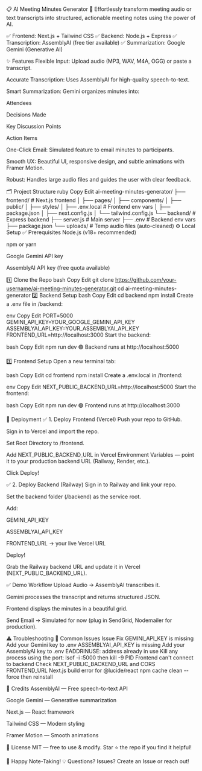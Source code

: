 📋 AI Meeting Minutes Generator 🚀
Effortlessly transform meeting audio or text transcripts into structured, actionable meeting notes using the power of AI.

✅ Frontend: Next.js + Tailwind CSS
✅ Backend: Node.js + Express
✅ Transcription: AssemblyAI (free tier available)
✅ Summarization: Google Gemini (Generative AI)

✨ Features
Flexible Input: Upload audio (MP3, WAV, M4A, OGG) or paste a transcript.

Accurate Transcription: Uses AssemblyAI for high-quality speech-to-text.

Smart Summarization: Gemini organizes minutes into:

Attendees

Decisions Made

Key Discussion Points

Action Items

One-Click Email: Simulated feature to email minutes to participants.

Smooth UX: Beautiful UI, responsive design, and subtle animations with Framer Motion.

Robust: Handles large audio files and guides the user with clear feedback.

🗂️ Project Structure
ruby
Copy
Edit
ai-meeting-minutes-generator/
├── frontend/          # Next.js frontend
│   ├── pages/
│   ├── components/
│   ├── public/
│   ├── styles/
│   ├── .env.local     # Frontend env vars
│   ├── package.json
│   ├── next.config.js
│   └── tailwind.config.js
└── backend/           # Express backend
    ├── server.js      # Main server
    ├── .env           # Backend env vars
    ├── package.json
    └── uploads/       # Temp audio files (auto-cleaned)
⚙️ Local Setup
✅ Prerequisites
Node.js (v18+ recommended)

npm or yarn

Google Gemini API key

AssemblyAI API key (free quota available)

1️⃣ Clone the Repo
bash
Copy
Edit
git clone https://github.com/your-username/ai-meeting-minutes-generator.git
cd ai-meeting-minutes-generator
2️⃣ Backend Setup
bash
Copy
Edit
cd backend
npm install
Create a .env file in /backend:

env
Copy
Edit
PORT=5000
GEMINI_API_KEY=YOUR_GOOGLE_GEMINI_API_KEY
ASSEMBLYAI_API_KEY=YOUR_ASSEMBLYAI_API_KEY
FRONTEND_URL=http://localhost:3000
Start the backend:

bash
Copy
Edit
npm run dev
🟢 Backend runs at http://localhost:5000

3️⃣ Frontend Setup
Open a new terminal tab:

bash
Copy
Edit
cd frontend
npm install
Create a .env.local in /frontend:

env
Copy
Edit
NEXT_PUBLIC_BACKEND_URL=http://localhost:5000
Start the frontend:

bash
Copy
Edit
npm run dev
🟢 Frontend runs at http://localhost:3000

🚀 Deployment
✅ 1. Deploy Frontend (Vercel)
Push your repo to GitHub.

Sign in to Vercel and import the repo.

Set Root Directory to /frontend.

Add NEXT_PUBLIC_BACKEND_URL in Vercel Environment Variables — point it to your production backend URL (Railway, Render, etc.).

Click Deploy!

✅ 2. Deploy Backend (Railway)
Sign in to Railway and link your repo.

Set the backend folder (/backend) as the service root.

Add:

GEMINI_API_KEY

ASSEMBLYAI_API_KEY

FRONTEND_URL → your live Vercel URL

Deploy!

Grab the Railway backend URL and update it in Vercel (NEXT_PUBLIC_BACKEND_URL).

✅ Demo Workflow
Upload Audio → AssemblyAI transcribes it.

Gemini processes the transcript and returns structured JSON.

Frontend displays the minutes in a beautiful grid.

Send Email → Simulated for now (plug in SendGrid, Nodemailer for production).

⚠️ Troubleshooting
🔑 Common Issues
Issue	Fix
GEMINI_API_KEY is missing	Add your Gemini key to .env
ASSEMBLYAI_API_KEY is missing	Add your AssemblyAI key to .env
EADDRINUSE: address already in use	Kill any process using the port: lsof -i :5000 then kill -9 PID
Frontend can't connect to backend	Check NEXT_PUBLIC_BACKEND_URL and CORS FRONTEND_URL
Next.js build error for @lucide/react	npm cache clean --force then reinstall

🙌 Credits
AssemblyAI — Free speech-to-text API

Google Gemini — Generative summarization

Next.js — React framework

Tailwind CSS — Modern styling

Framer Motion — Smooth animations

📄 License
MIT — free to use & modify.
Star ⭐️ the repo if you find it helpful!

🔗 Happy Note-Taking!
💡 Questions? Issues?
Create an Issue or reach out!